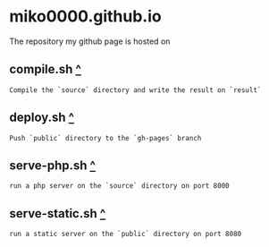 # miko0000.github.io
The repository my github page is hosted on

## compile.sh [^](compile.sh)
    Compile the `source` directory and write the result on `result`

## deploy.sh [^](deploy.sh)
    Push `public` directory to the `gh-pages` branch

## serve-php.sh [^](serve-php.sh)
    run a php server on the `source` directory on port 8000

## serve-static.sh [^](serve-static.sh)
    run a static server on the `public` directory on port 8080

